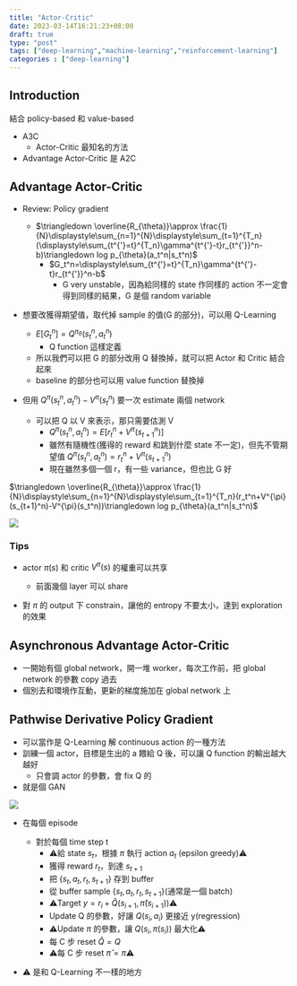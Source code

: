 ```yaml
---
title: "Actor-Critic"
date: 2023-03-14T16:21:23+08:00
draft: true
type: "post"
tags: ["deep-learning","machine-learning","reinforcement-learning"]
categories : ["deep-learning"]
---
```


## Introduction

結合 policy-based 和 value-based
- A3C
    - Actor-Critic 最知名的方法
- Advantage Actor-Critic 是 A2C
## Advantage Actor-Critic
- Review: Policy gradient
    - $\triangledown \overline{R_{\theta}}\approx \frac{1}{N}\displaystyle\sum_{n=1}^{N}\displaystyle\sum_{t=1}^{T_n}(\displaystyle\sum_{t^{'}=t}^{T_n}\gamma^{t^{'}-t}r_{t^{'}}^n-b)\triangledown log p_{\theta}(a_t^n|s_t^n)$
        - $G_t^n=\displaystyle\sum_{t^{'}=t}^{T_n}\gamma^{t^{'}-t}r_{t^{'}}^n-b$
            - G very unstable，因為給同樣的 state 作同樣的 action 不一定會得到同樣的結果，G 是個 random variable

- 想要改獲得期望值，取代掉 sample 的值(G 的部分)，可以用 Q-Learning
    - $E[G_t^n]=Q^{\pi_\theta}(s_t^n,a_t^n)$
        - Q function 這樣定義
    - 所以我們可以把 G 的部分改用 Q 替換掉，就可以把 Actor 和 Critic 結合起來
    - baseline 的部分也可以用 value function 替換掉

- 但用 $Q^{\pi}(s_t^n,a_t^n)-V^{\pi}(s_t^n)$ 要一次 estimate 兩個 network
    - 可以把 Q 以 V 來表示，那只需要估測 V
        - $Q^{\pi}(s_t^n,a_t^n)=E[r_t^n+V^{\pi}(s_{t+1}^n)]$
        - 雖然有隨機性(獲得的 reward 和跳到什麼 state 不一定)，但先不管期望值 $Q^{\pi}(s_t^n,a_t^n)=r_t^n+V^{\pi}(s_{t+1}^n)$
        - 現在雖然多個一個 r，有一些 variance，但也比 G 好


$\triangledown \overline{R_{\theta}}\approx \frac{1}{N}\displaystyle\sum_{n=1}^{N}\displaystyle\sum_{t=1}^{T_n}(r_t^n+V^{\pi}(s_{t+1}^n)-V^{\pi}(s_t^n))\triangledown log p_{\theta}(a_t^n|s_t^n)$

![](/Blog/images/drl/actor-critic/A2C.png)

### Tips
- actor $\pi(s)$ 和 critic $V^{\pi}(s)$ 的權重可以共享
    - 前面幾個 layer 可以 share

- 對 $\pi$ 的 output 下 constrain，讓他的 entropy 不要太小，達到 exploration 的效果

## Asynchronous Advantage Actor-Critic

- 一開始有個 global network，開一堆 worker，每次工作前，把 global network 的參數 copy 過去
- 個別去和環境作互動，更新的梯度施加在 global network 上

## Pathwise Derivative Policy Gradient
- 可以當作是 Q-Learning 解 continuous action 的一種方法
- 訓練一個 actor，目標是生出的 a 餵給 Q 後，可以讓 Q function 的輸出越大越好
    - 只會調 actor 的參數，會 fix Q 的
- 就是個 GAN

![](/Blog/images/drl/actor-critic/pathwise.png)

- 在每個 episode
    - 對於每個 time step t
        - ⚠️給 state $s_t$，根據 $\pi$ 執行 action $a_t$ (epsilon greedy)⚠️
        - 獲得 reward $r_t$，到達 $s_{t+1}$
        - 把 {$s_t,a_t,r_t,s_{t+1}$} 存到 buffer
        - 從 buffer sample {$s_t,a_t,r_t,s_{t+1}$}(通常是一個 batch)
        - ⚠️Target $y=r_i+\hat{Q}(s_{i+1},\hat{\pi}(s_{i+1}))$⚠️
        - Update Q 的參數，好讓 $Q(s_i,a_i)$ 更接近 y(regression)
        - ⚠️Update $\pi$ 的參數，讓 $Q(s_i,\pi(s_i))$ 最大化⚠️
        - 每 C 步 reset $\hat{Q}=Q$
        - ⚠️每 C 步 reset $\hat{\pi}=\pi$⚠️

- ⚠️ 是和 Q-Learning 不一樣的地方